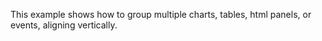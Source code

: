 This example shows how to group multiple charts, tables, html
panels, or events, aligning vertically.
